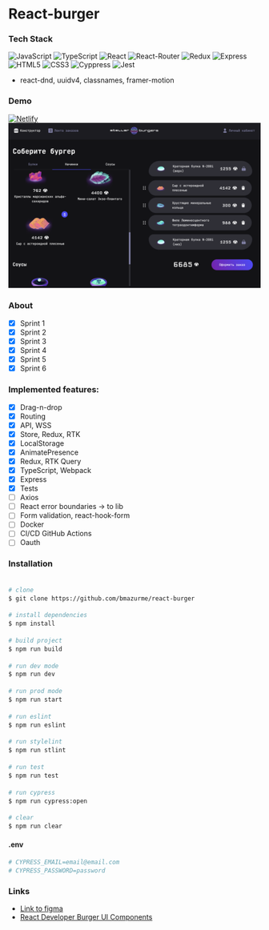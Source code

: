 # React-burger

### Tech Stack
![JavaScript](https://img.shields.io/badge/-JavaScript-black?style=flat-square&logo=javascript)
![TypeScript](https://img.shields.io/badge/-TypeScript-black?style=flat-square&logo=typescript)
![React](https://img.shields.io/badge/-React-black?style=flat-square&logo=react)
![React-Router](https://img.shields.io/badge/-ReactRouter-black?style=flat-square&logo=reactrouter)
![Redux](https://img.shields.io/badge/-Redux-black?style=flat-square&logo=redux)
![Express](https://img.shields.io/badge/-Express-black?style=flat-square&logo=express)
![HTML5](https://img.shields.io/badge/-HTML5-black?style=flat-square&logo=html5&logoColor=white)
![CSS3](https://img.shields.io/badge/-CSS3-black?style=flat-square&logo=css3)
![Cyppress](https://img.shields.io/badge/-Cypress-black?style=flat-square&logo=cypress)
![Jest](https://img.shields.io/badge/-Jest-black?style=flat-square&logo=jest)

- react-dnd, uuidv4, classnames, framer-motion

### Demo
[![Netlify](https://img.shields.io/badge/-Netlify-black?style=flat-square&logo=netlify)](https://bejewelled-youtiao-8f9817.netlify.app/)
![Alt-text](https://github.com/bmazurme/react-burger/blob/main/src/images/cover.png "demo")

### About
- [X] Sprint 1
- [X] Sprint 2
- [X] Sprint 3
- [X] Sprint 4
- [X] Sprint 5
- [X] Sprint 6

### Implemented features:
- [X] Drag-n-drop
- [X] Routing
- [X] API, WSS
- [X] Store, Redux, RTK
- [X] LocalStorage
- [X] AnimatePresence
- [X] Redux, RTK Query
- [X] TypeScript, Webpack
- [X] Express
- [X] Tests
- [ ] Axios
- [ ] React error boundaries -> to lib
- [ ] Form validation, react-hook-form
- [ ] Docker
- [ ] CI/CD GitHub Actions
- [ ] Oauth

### Installation
```bash

# clone
$ git clone https://github.com/bmazurme/react-burger

# install dependencies
$ npm install

# build project
$ npm run build

# run dev mode
$ npm run dev

# run prod mode
$ npm run start

# run eslint
$ npm run eslint

# run stylelint
$ npm run stlint

# run test
$ npm run test

# run cypress
$ npm run cypress:open

# clear
$ npm run clear
```

#### .env
```bash
# CYPRESS_EMAIL=email@email.com
# CYPRESS_PASSWORD=password
```

### Links
* [Link to figma](https://www.figma.com/file/zFGN2O5xktHl9VmoOieq5E/React-_-%D0%9F%D1%80%D0%BE%D0%B5%D0%BA%D1%82%D0%BD%D1%8B%D0%B5-%D0%B7%D0%B0%D0%B4%D0%B0%D1%87%D0%B8_external_link)
* [React Developer Burger UI Components](https://yandex-practicum.github.io/react-developer-burger-ui-components/docs/)

